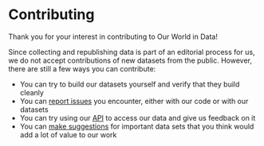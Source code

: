 # Contributing

Thank you for your interest in contributing to Our World in Data!

Since collecting and republishing data is part of an editorial process for us, we do not accept contributions of new datasets from the public. However, there are still a few ways you can contribute:

- You can try to build our datasets yourself and verify that they build cleanly
- You can [report issues](https://github.com/owid/etl/issues) you encounter, either with our code or with our datasets
- You can try using our [API](api/index.md) to access our data and give us feedback on it
- You can [make suggestions](https://github.com/owid/etl/discussions) for important data sets that you think would add a lot of value to our work
